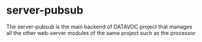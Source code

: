 # server-pubsub
The server-pubsub is the main backend of DATAVOC project that manages all the other web-server modules of the same project such as the processor

